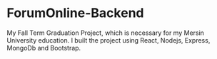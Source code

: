 # ForumOnline-Backend
 My Fall Term Graduation Project, which is necessary for my Mersin University education. I built the project using React, Nodejs, Express, MongoDb and Bootstrap.
